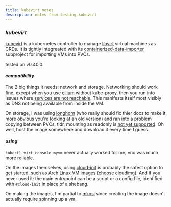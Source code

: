 ```yaml
---
title: kubevirt notes
description: notes from testing kubevirt
---
```


### _kubevirt_

[kubevirt](https://kubevirt.io/) is a kubernetes controller
to manage [libvirt](https://libvirt.org/) virtual machines
as CRDs.
It is tightly integreated with its
[containerized-data-importer](https://github.com/kubevirt/containerized-data-importer)
subproject for importing VMs into PVCs.

tested on v0.40.0.

#### _compatibility_

The 2 big things it needs: network and storage.
Networking should work fine, except when you use [cilium](https://cilium.io/) without kube-proxy,
then you run into issues where [services are not reachable](https://github.com/cilium/cilium/issues/14563).
This manifests itself most visibly as DNS not being available from inside the VM.

On storage, I was using [longhorn](https://longhorn.io/)
(who really should fix thier docs to make it more obvious you're looking at an old version)
and ran into a problem copying between PVCs, tldr, mounting as readonly
is [not yet supported](https://github.com/longhorn/longhorn/issues/2575).
Oh well, host the image somewhere and download it every time I guess.

#### _using_

`kubectl virt console myvm` never actually worked for me,
vnc was much more reliable.

On the images themselves, using [cloud-init](https://cloudinit.readthedocs.io/en/latest/)
is probably the safest option to get started,
such as [Arch Linux VM images](https://gitlab.archlinux.org/archlinux/arch-boxes/-/jobs/21699/artifacts/browse/output)
(choose cloudimg).
And if you never used it: the main entrypoint can be a script or a config file,
identified with `#cloud-init` in place of a shebang.

On making the images, I'm partial to [mkosi](https://github.com/systemd/mkosi)
since creating the image doesn't actually require spinning up a vm.
